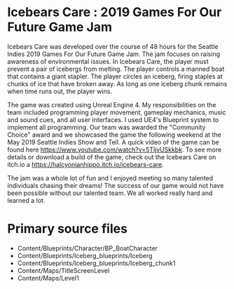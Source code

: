 # Icebears Care : 2019 Games For Our Future Game Jam

Icebears Care was developed over the course of 48 hours for the Seattle Indies 2019 Games For Our Future Game Jam. The jam focuses on raising awareness of environmental issues. In Icebears Care, the player must prevent a pair of icebergs from melting. The player controls a manned boat that contains a giant stapler. The player circles an iceberg, firing staples at chunks of ice that have broken away. As long as one iceberg chunk remains when time runs out, the player wins.

The game was created using Unreal Engine 4. My responsibilities on the team included programming player movement, gameplay mechanics, music and sound cues, and all user interfaces. I used UE4's Blueprint system to implement all programming. Our team was awarded the "Community Choice" award and we showcased the game the following weekend at the May 2019 Seattle Indies Show and Tell. A quick video of the game can be found here https://www.youtube.com/watch?v=5TljvUSkkbk. To see more details or download a build of the game, check out the Icebears Care on itch.io a https://halcyonianhippo.itch.io/icebears-care.

The jam was a whole lot of fun and I enjoyed meeting so many talented individuals chasing their dreams! The success of our game would not have been possible without our talented team. We all worked really hard and learned a lot.


# Primary source files

  - Content/Blueprints/Character/BP_BoatCharacter
  - Content/Blueprints/Iceberg_blueprints/Iceberg
  - Content/Blueprints/Iceberg_blueprints/Iceberg_chunk1
  - Content/Maps/TitleScreenLevel
  - Content/Maps/Level1